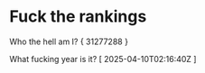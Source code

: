 # Fuck the rankings

Who the hell am I?
{ 31277288 }

What fucking year is it?
[ 2025-04-10T02:16:40Z ]
